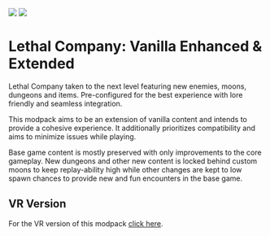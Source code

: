 <img src="https://img.shields.io/badge/version-1.2.1-0AF" /></a>
<img src="https://img.shields.io/badge/lc--version-v49-000" /></a>

# Lethal Company: Vanilla Enhanced & Extended #

Lethal Company taken to the next level featuring new enemies, moons, dungeons and items. Pre-configured for the best experience with lore friendly and seamless integration.

This modpack aims to be an extension of vanilla content and intends to provide a cohesive experience. It additionally prioritizes compatibility and aims to minimize issues while playing.

Base game content is mostly preserved with only improvements to the core gameplay. New dungeons and other new content is locked behind custom moons to keep replay-ability high while other changes are kept to low spawn chances to provide new and fun encounters in the base game.

## VR Version ##

For the VR version of this modpack [click here](https://thunderstore.io/c/lethal-company/p/zealsprince/VanillaEnhancedExtendedVR/).